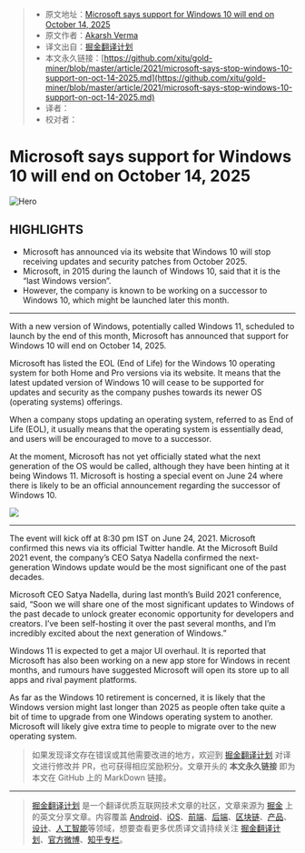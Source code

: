 > * 原文地址：[Microsoft says support for Windows 10 will end on October 14, 2025](https://www.indiatoday.in/technology/news/story/microsoft-says-support-for-windows-10-will-end-on-october-14-2025-1814281-2021-06-13)
> * 原文作者：[Akarsh Verma](https://www.indiatoday.in/technology/news)
> * 译文出自：[掘金翻译计划](https://github.com/xitu/gold-miner)
> * 本文永久链接：[https://github.com/xitu/gold-miner/blob/master/article/2021/microsoft-says-stop-windows-10-support-on-oct-14-2025.md](https://github.com/xitu/gold-miner/blob/master/article/2021/microsoft-says-stop-windows-10-support-on-oct-14-2025.md)
> * 译者：
> * 校对者：

# Microsoft says support for Windows 10 will end on October 14, 2025

![Hero](https://akm-img-a-in.tosshub.com/indiatoday/images/story/202106/ezgif.com-gif-maker(2)_0.jpg?AjMwPPENvbRtnsBRd_b9CPyAxB2qMWf.&size=770:433)

## HIGHLIGHTS

* Microsoft has announced via its website that Windows 10 will stop receiving updates and security patches from October 2025.
* Microsoft, in 2015 during the launch of Windows 10, said that it is the “last Windows version”.
* However, the company is known to be working on a successor to Windows 10, which might be launched later this month.

---

With a new version of Windows, potentially called Windows 11, scheduled to launch by the end of this month, Microsoft has announced that support for Windows 10 will end on October 14, 2025.

Microsoft has listed the EOL (End of Life) for the Windows 10 operating system for both Home and Pro versions via its website. It means that the latest updated version of Windows 10 will cease to be supported for updates and security as the company pushes towards its newer OS (operating systems) offerings.

When a company stops updating an operating system, referred to as End of Life (EOL), it usually means that the operating system is essentially dead, and users will be encouraged to move to a successor.

At the moment, Microsoft has not yet officially stated what the next generation of the OS would be called, although they have been hinting at it being Windows 11. Microsoft is hosting a special event on June 24 where there is likely to be an official announcement regarding the successor of Windows 10.

![](https://akm-img-a-in.tosshub.com/indiatoday/images/bodyeditor/202106/Screenshot_2021-06-13_at_10.47-x458.png?cx9siGMwFjhnQf4X1Ba.MuYzp0pus1op)

---

The event will kick off at 8:30 pm IST on June 24, 2021. Microsoft confirmed this news via its official Twitter handle. At the Microsoft Build 2021 event, the company’s CEO Satya Nadella confirmed the next-generation Windows update would be the most significant one of the past decades.

Microsoft CEO Satya Nadella, during last month’s Build 2021 conference, said, “Soon we will share one of the most significant updates to Windows of the past decade to unlock greater economic opportunity for developers and creators. I’ve been self-hosting it over the past several months, and I’m incredibly excited about the next generation of Windows.”

Windows 11 is expected to get a major UI overhaul. It is reported that Microsoft has also been working on a new app store for Windows in recent months, and rumours have suggested Microsoft will open its store up to all apps and rival payment platforms.

As far as the Windows 10 retirement is concerned, it is likely that the Windows version might last longer than 2025 as people often take quite a bit of time to upgrade from one Windows operating system to another. Microsoft will likely give extra time to people to migrate over to the new operating system.

> 如果发现译文存在错误或其他需要改进的地方，欢迎到 [掘金翻译计划](https://github.com/xitu/gold-miner) 对译文进行修改并 PR，也可获得相应奖励积分。文章开头的 **本文永久链接** 即为本文在 GitHub 上的 MarkDown 链接。

---

> [掘金翻译计划](https://github.com/xitu/gold-miner) 是一个翻译优质互联网技术文章的社区，文章来源为 [掘金](https://juejin.im) 上的英文分享文章。内容覆盖 [Android](https://github.com/xitu/gold-miner#android)、[iOS](https://github.com/xitu/gold-miner#ios)、[前端](https://github.com/xitu/gold-miner#前端)、[后端](https://github.com/xitu/gold-miner#后端)、[区块链](https://github.com/xitu/gold-miner#区块链)、[产品](https://github.com/xitu/gold-miner#产品)、[设计](https://github.com/xitu/gold-miner#设计)、[人工智能](https://github.com/xitu/gold-miner#人工智能)等领域，想要查看更多优质译文请持续关注 [掘金翻译计划](https://github.com/xitu/gold-miner)、[官方微博](http://weibo.com/juejinfanyi)、[知乎专栏](https://zhuanlan.zhihu.com/juejinfanyi)。

